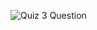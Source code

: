 ![Quiz 3 Question](https://user-images.githubusercontent.com/104686222/204873943-1ad9f5f7-aa77-4253-a011-3efb8ccb1c0a.jpeg)
